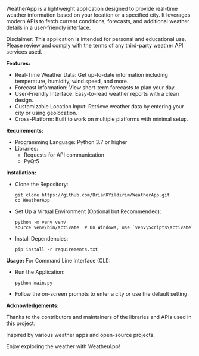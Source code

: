 WeatherApp is a lightweight application designed to provide real-time weather information based on your location or a specified city. It leverages modern APIs to fetch current conditions, forecasts, and additional weather details in a user-friendly interface.

Disclaimer: This application is intended for personal and educational use. Please review and comply with the terms of any third-party weather API services used.

**Features:**
- Real-Time Weather Data: Get up-to-date information including temperature, humidity, wind speed, and more.
- Forecast Information: View short-term forecasts to plan your day.
- User-Friendly Interface: Easy-to-read weather reports with a clean design.
- Customizable Location Input: Retrieve weather data by entering your city or using geolocation.
- Cross-Platform: Built to work on multiple platforms with minimal setup.

**Requirements:**
- Programming Language: Python 3.7 or higher
- Libraries:
  - Requests for API communication
  - PyQt5
 
**Installation:**
- Clone the Repository:
  ```
  git clone https://github.com/BrianKYildirim/WeatherApp.git
  cd WeatherApp
  ```
- Set Up a Virtual Environment (Optional but Recommended):
  ```
  python -m venv venv
  source venv/bin/activate  # On Windows, use `venv\Scripts\activate`
  ```
- Install Dependencies:
  ```
  pip install -r requirements.txt
  ```

**Usage:**
For Command Line Interface (CLI):
- Run the Application:
  ```
  python main.py
  ```
- Follow the on-screen prompts to enter a city or use the default setting.

**Acknowledgements:**

Thanks to the contributors and maintainers of the libraries and APIs used in this project.

Inspired by various weather apps and open-source projects.

Enjoy exploring the weather with WeatherApp!
